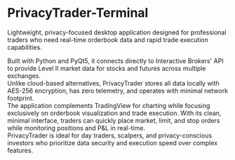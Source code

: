# PrivacyTrader-Terminal
Lightweight, privacy-focused desktop application designed for professional traders who need real-time orderbook data and rapid trade execution capabilities.

Built with Python and PyQt5, it connects directly to Interactive Brokers' API to provide Level II market data for stocks and futures across multiple exchanges. <br>
Unlike cloud-based alternatives, PrivacyTrader stores all data locally with AES-256 encryption, has zero telemetry, and operates with minimal network footprint. <br>
The application complements TradingView for charting while focusing exclusively on orderbook visualization and trade execution. With its clean, minimal interface, traders can quickly place market, limit, and stop orders while monitoring positions and P&L in real-time. <br>
PrivacyTrader is ideal for day traders, scalpers, and privacy-conscious investors who prioritize data security and execution speed over complex features.
